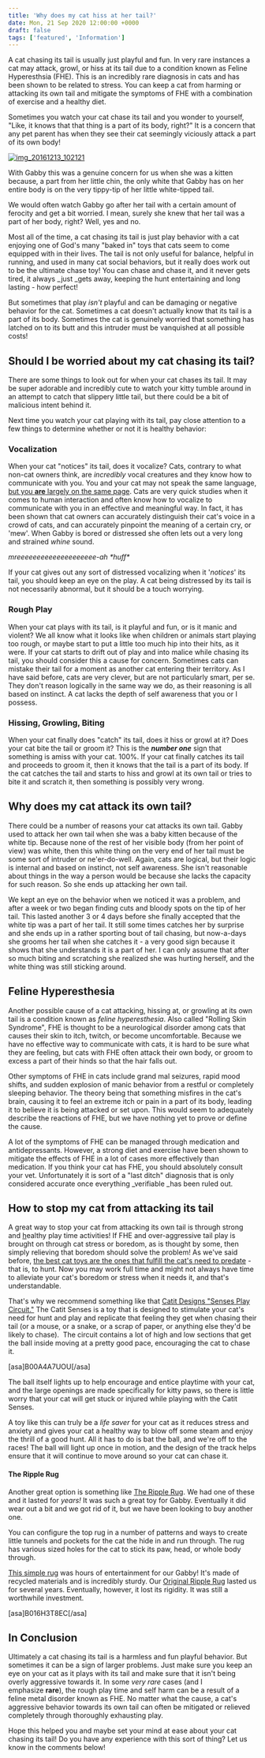 ```yaml
---
title: 'Why does my cat hiss at her tail?'
date: Mon, 21 Sep 2020 12:00:00 +0000
draft: false
tags: ['featured', 'Information']
---
```


A cat chasing its tail is usually just playful and fun. In very rare instances a cat may attack, growl, or hiss at its tail due to a condition known as Feline Hyperesthsia (FHE). This is an incredibly rare diagnosis in cats and has been shown to be related to stress. You can keep a cat from harming or attacking its own tail and mitigate the symptoms of FHE with a combination of exercise and a healthy diet.

Sometimes you watch your cat chase its tail and you wonder to yourself, "Like, it knows that that thing is a part of its body, right?" It is a concern that any pet parent has when they see their cat seemingly viciously attack a part of its own body!

[![img_20161213_102121](IMG_20161213_102121-1-768x1024.jpg)](http://amzn.to/2hJelOz)

With Gabby this was a genuine concern for us when she was a kitten because, a part from her little chin, the only white that Gabby has on her entire body is on the very tippy-tip of her little white-tipped tail.

We would often watch Gabby go after her tail with a certain amount of ferocity and get a bit worried. I mean, surely she knew that her tail was a part of her body, right? Well, yes and no.

Most all of the time, a cat chasing its tail is just play behavior with a cat enjoying one of God's many "baked in" toys that cats seem to come equipped with in their lives. The tail is not only useful for balance, helpful in running, and used in many cat social behaviors, but it really does work out to be the ultimate chase toy! You can chase and chase it, and it never gets tired, it always _just _gets away, keeping the hunt entertaining and long lasting - how perfect!

But sometimes that play _isn't_ playful and can be damaging or negative behavior for the cat. Sometimes a cat doesn't actually know that its tail is a part of its body. Sometimes the cat is genuinely worried that something has latched on to its butt and this intruder must be vanquished at all possible costs!

Should I be worried about my cat chasing its tail?
--------------------------------------------------

There are some things to look out for when your cat chases its tail. It may be super adorable and incredibly cute to watch your kitty tumble around in an attempt to catch that slippery little tail, but there could be a bit of malicious intent behind it.

Next time you watch your cat playing with its tail, pay close attention to a few things to determine whether or not it is healthy behavior:

### Vocalization

When your cat "notices" its tail, does it vocalize? Cats, contrary to what non-cat owners think, are _incredibly_ vocal creatures and they know how to communicate with you. You and your cat may not speak the same language, [but you **are** largely on the same page](https://www.gabbythetabby.com/cat-think-im-mom-dad/). Cats are very quick studies when it comes to human interaction and often know how to vocalize to communicate with you in an effective and meaningful way. In fact, it has been shown that cat owners can accurately distinguish their cat's voice in a crowd of cats, and can accurately pinpoint the meaning of a certain cry, or 'mew'. When Gabby is bored or distressed she often lets out a very long and strained _whine_ sound.

_mreeeeeeeeeeeeeeeeeeee-ah \*huff\*_

If your cat gives out any sort of distressed vocalizing when it '_notices_' its tail, you should keep an eye on the play. A cat being distressed by its tail is not necessarily abnormal, but it should be a touch worrying.

### Rough Play

When your cat plays with its tail, is it playful and fun, or is it manic and violent? We all know what it looks like when children or animals start playing too rough, or maybe start to put a little too much hip into their hits, as it were. If your cat starts to drift out of play and into malice while chasing its tail, you should consider this a cause for concern. Sometimes cats can mistake their tail for a moment as another cat entering their territory. As I have said before, cats are very clever, but are not particularly smart, per se. They don't reason logically in the same way we do, as their reasoning is all based on instinct. A cat lacks the depth of self awareness that you or I possess.

### Hissing, Growling, Biting

When your cat finally does "catch" its tail, does it hiss or growl at it? Does your cat bite the tail or groom it? This is the _**number one**_ sign that something is amiss with your cat. 100%. If your cat finally catches its tail and proceeds to groom it, then it knows that the tail is a part of its body. If the cat catches the tail and starts to hiss and growl at its own tail or tries to bite it and scratch it, then something is possibly very wrong.

Why does my cat attack its own tail?
------------------------------------

There could be a number of reasons your cat attacks its own tail. Gabby used to attack her own tail when she was a baby kitten because of the white tip. Because none of the rest of her visible body (from her point of view) was white, then this white thing on the very end of her tail must be some sort of intruder or ne'er-do-well. Again, cats are logical, but their logic is internal and based on instinct, not self awareness. She isn't reasonable about things in the way a person would be because she lacks the capacity for such reason. So she ends up attacking her own tail.

We kept an eye on the behavior when we noticed it was a problem, and after a week or two began finding cuts and bloody spots on the tip of her tail. This lasted another 3 or 4 days before she finally accepted that the white tip was a part of her tail. It still some times catches her by surprise and she ends up in a rather sporting bout of tail chasing, but now-a-days she grooms her tail when she catches it - a very good sign because it shows that she understands it is a part of her. I can only assume that after so much biting and scratching she realized she was hurting herself, and the white thing was still sticking around.

Feline Hyperesthesia
--------------------

Another possible cause of a cat attacking, hissing at, or growling at its own tail is a condition known as _feline hyperesthesia_. Also called "Rolling Skin Syndrome", FHE is thought to be a neurological disorder among cats that causes their skin to itch, twitch, or become uncomfortable. Because we have no effective way to communicate with cats, it is hard to be sure what they are feeling, but cats with FHE often attack their own body, or groom to excess a part of their hinds so that the hair falls out.

Other symptoms of FHE in cats include grand mal seizures, rapid mood shifts, and sudden explosion of manic behavior from a restful or completely sleeping behavior. The theory being that something misfires in the cat's brain, causing it to feel an extreme itch or pain in a part of its body, leading it to believe it is being attacked or set upon. This would seem to adequately describe the reactions of FHE, but we have nothing yet to prove or define the cause.

A lot of the symptoms of FHE can be managed through medication and antidepressants. However, a strong diet and exercise have been shown to mitigate the effects of FHE in a lot of cases more effectively than medication. If you think your cat has FHE, you should absolutely consult your vet. Unfortunately it is sort of a "last ditch" diagnosis that is only considered accurate once everything _verifiable _has been ruled out.

How to stop my cat from attacking its tail
------------------------------------------

A great way to stop your cat from attacking its own tail is through strong and [h](http://amzn.to/2hJelOz)ealthy play time activities! If FHE and over-aggressive tail play is brought on through cat stress or boredom, as is thought by some, then simply relieving that boredom should solve the problem! As we've said before, [the best cat toys are the ones that fulfill the cat's need to predate](https://www.gabbythetabby.com/best-cat-toys-amazon-2017/) - that is, to hunt. Now you may work full time and might not always have time to alleviate your cat's boredom or stress when it needs it, and that's understandable.

That's why we recommend something like that [Catit Designs "Senses Play Circuit."](http://amzn.to/2hJelOz) The Catit Senses is a toy that is designed to stimulate your cat's need for hunt and play and replicate that feeling they get when chasing their tail (or a mouse, or a snake, or a scrap of paper, or anything else they'd be likely to chase).  The circuit contains a lot of high and low sections that get the ball inside moving at a pretty good pace, encouraging the cat to chase it.

\[asa\]B00A4A7UOU\[/asa\]

The ball itself lights up to help encourage and entice playtime with your cat, and the large openings are made specifically for kitty paws, so there is little worry that your cat will get stuck or injured while playing with the Catit Senses.

A toy like this can truly be a _life saver_ for your cat as it reduces stress and anxiety and gives your cat a healthy way to blow off some steam and enjoy the thrill of a good hunt. All it has to do is bat the ball, and we're off to the races! The ball will light up once in motion, and the design of the track helps ensure that it will continue to move around so your cat can chase it.

#### The Ripple Rug

Another great option is something like [The Ripple Rug](https://amzn.to/3a1egnD). We had one of these and it lasted for _years!_ It was such a great toy for Gabby. Eventually it did wear out a bit and we got rid of it, but we have been looking to buy another one.

You can configure the top rug in a number of patterns and ways to create little tunnels and pockets for the cat the hide in and run through. The rug has various sized holes for the cat to stick its paw, head, or whole body through.

[This simple rug](https://amzn.to/3a1egnD) was hours of entertainment for our Gabby! It's made of recycled materials and is incredibly sturdy. Our [Original Ripple Rug](https://amzn.to/3a1egnD) lasted us for several years. Eventually, however, it lost its rigidity. It was still a worthwhile investment.

\[asa\]B016H3T8EC\[/asa\]

In Conclusion
-------------

Ultimately a cat chasing its tail is a harmless and fun playful behavior. But sometimes it can be a sign of larger problems. Just make sure you keep an eye on your cat as it plays with its tail and make sure that it isn't being overly aggressive towards it. In some _very rare_ cases (and I emphasize **rare**), the rough play time and self harm can be a result of a feline metal disorder known as FHE. No matter what the cause, a cat's aggressive behavior towards its own tail can often be mitigated or relieved completely through thoroughly exhausting play.

Hope this helped you and maybe set your mind at ease about your cat chasing its tail! Do you have any experience with this sort of thing? Let us know in the comments below!